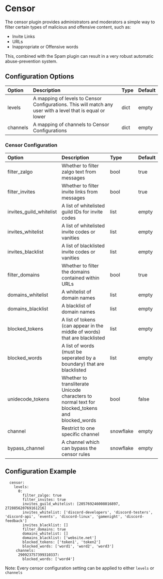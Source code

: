 # Censor

The censor plugin provides administrators and moderators a simple way to filter certain types of malicious and offensive content, such as:

* Invite Links
* URLs
* Inappropriate or Offensive words

This, combined with the Spam plugin can result in a very robust automatic abuse-prevention system.

## Configuration Options

| Option | Description | Type | Default |
| :--- | :--- | :--- | :--- |
| levels | A mapping of levels to Censor Configurations. This will match any user with a level that is equal or lower | dict | empty |
| channels | A mapping of channels to Censor Configurations | dict | empty |

### Censor Configuration

| Option | Description | Type | Default |
| :--- | :--- | :--- | :--- |
| filter\_zalgo | Whether to filter zalgo text from messages | bool | true |
| filter\_invites | Whether to filter invite links from messages | bool | true |
| invites\_guild\_whitelist | A list of whitelisted guild IDs for invite codes | list | empty |
| invites\_whitelist | A list of whitelisted invite codes or vanities | list | empty |
| invites\_blacklist | A list of blacklisted invite codes or vanities | list | empty |
| filter\_domains | Whether to filter the domains contained within URLs | bool | true |
| domains\_whitelist | A whitelist of domain names | list | empty |
| domains\_blacklist | A blacklist of domain names | list | empty |
| blocked\_tokens | A list of tokens \(can appear in the middle of words\) that are blacklisted | list | empty |
| blocked\_words | A list of words \(must be seperated by a boundary\) that are blacklisted | list | empty |
| unidecode\_tokens | Whether to transliterate Unicode characters to normal text for blocked\_tokens and blocked\_words | bool | false |
| channel | Restrict to one specific channel | snowflake | empty |
| bypass\_channel | A channel which can bypass the censor rules | snowflake | empty |

## Configuration Example

```text
  censor:
    levels:
      0:
        filter_zalgo: true
        filter_invites: true
        invites_guild_whitelist: [205769246008016897, 272885620769161216]
        invites_whitelist: ['discord-developers', 'discord-testers', 'discord-api', 'events', 'discord-linux', 'gamenight', 'discord-feedback']
        invites_blacklist: []
        filter_domains: true
        domains_whitelist: []
        domains_blacklist: ['website.net']
        blocked_tokens: ['token1', 'token2']
        blocked_words: ['word1', 'word2', 'word3']
     channels:
      290923757399310337:
        blocked_words: ['word4']
```

Note: Every censor configuration setting can be applied to either `levels` or `channels`

